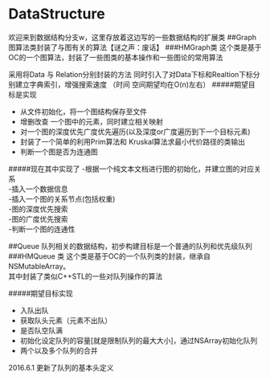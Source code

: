# DataStructure
欢迎来到数据结构分支w，这里存放着这边写的一些数据结构的扩展类
##Graph
图算法类封装了与图有关的算法【谜之声：废话】
###HMGraph类
这个类是基于OC的一个图算法，封装了一些图类的基本操作和一些图论的常用算法

 采用将Data 与 Relation分别封装的方法
 同时引入了对Data下标和Realtion下标分别建立字典索引，增强搜索速度
 （时间 空间期望均在O(n)左右）
#####期望目标是实现
<ul>
<li>从文件初始化，将一个图结构保存至文件</li>
<li>增删改查 一个图中的元素，同时建立相关映射</li>
<li>对一个图的深度优先广度优先遍历(以及深度or广度遍历到下一个目标元素)</li>
<li>封装了一个简单的利用Prim算法和 Kruskal算法求最小代价路径的类输出</li>
<li>判断一个图是否为连通图</li>
</ul>
#####现在其中实现了
-根据一个纯文本文档进行图的初始化，并建立图的对应关系<br>
-插入一个数据信息<br>
-插入一个图的关系节点(包括权重)<br>
-图的深度优先搜索<br>
-图的广度优先搜索<br>
-判断一个图的连通性<br>

##Queue
队列相关的数据结构，初步构建目标是一个普通的队列和优先级队列
###HMQueue 类
这个类是基于OC的一个队列类的封装，继承自NSMutableArray。<br>
其中封装了类似C++STL的一些对队列操作的算法

#####期望目标实现
<ul>
<li>入队出队</li>
<li>获取队头元素（元素不出队）</li>
<li>是否队空队满</li>
<li>初始化设定队列的容量[就是限制队列的最大大小]，通过NSArray初始化队列</li>
<li>两个以及多个队列的合并</li>
</ul>
 
2016.6.1 更新了队列的基本头定义
